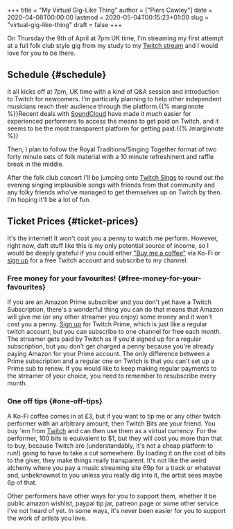 +++
title = "My Virtual Gig-Like Thing"
author = ["Piers Cawley"]
date = 2020-04-08T00:00:00
lastmod = 2020-05-04T00:15:23+01:00
slug = "virtual-gig-like-thing"
draft = false
+++

On Thursday the 9th of April at 7pm UK time, I'm streaming my first attempt
at a  full folk club style gig from my study to my
[Twitch stream](https://twitch.tv/telear) and I would  love for you to be there.


## Schedule {#schedule}

It all kicks off at 7pm, UK time with a kind of Q&A session and
introduction to Twitch for newcomers. I'm particurly planning to help
other independent musicians reach their audience through the platform.{{% marginnote %}}Recent deals with [SoundCloud](https://soundcloud.com) have made it _much_ easier for experienced
performers to access the means to get paid on Twitch, and it seems to be
the most transparent platform for getting paid.{{% /marginnote %}}

Then, I plan to follow the Royal Traditions/Singing Together format of two
forty minute sets of folk material with a 10 minute refreshment and raffle
break in the middle.

After the folk club concert I'll be jumping onto [Twitch Sings](https://twitch.tv/sings/download/) to round out
the evening singing implausible songs with friends from that community and
any folky friends who've managed to get themselves up on Twitch by then. I'm
hoping it'll be a lot of fun.


## Ticket Prices {#ticket-prices}

It's the internet! It won't cost you a penny to watch me perform. However,
right now, daft stuff like this is my only potential source of income, so
I would be deeply grateful if you could either ["Buy me a coffee"](https://ko-fi.com/pdcawley) via Ko-Fi
or [sign up](https://twitch.tv/signup) for a free Twitch account and subscribe to my channel.


### Free money for your favourites! {#free-money-for-your-favourites}

If you are an Amazon Prime subscriber and you don't yet have a Twitch
Subscription, there's a wonderful thing you can do that means that Amazon
will give me (or any other streamer you enjoy) some money and it won't
cost you a penny. [Sign up](https://twitch.amazon.com/prime) for Twitch Prime, which is just like a regular
twitch account, but you can subscribe to one channel for free each month.
The streamer gets paid by Twitch as if you'd signed up for a regular
subscription, but you don't get charged a penny because you're already
paying Amazon for your Prime account. The only difference between a Prime
subscription and a regular one on Twitch is that you can't set up a Prime
sub to renew. If you would like to keep making regular payments to the
streamer of your choice, you need to remember to resubscribe every month.


### One off tips {#one-off-tips}

A Ko-Fi coffee comes in at £3, but if you want to tip me or any other
twitch performer with an arbitrary amount, then Twitch Bits are your
friend. You buy 'em from [Twitch](https://bits.twitch.tv/) and can then use them as a virtual
currency. For the performer, 100 bits is equivalent to $1, but they will
cost you more than that to buy, because Twitch are (understandably, it's
not a cheap platform to run!) going to have to take a cut somewhere. By
loading it on the cost of bits to the giver, they make things really
transparent. It's not like the weird alchemy where you pay a music
streaming site 69p for a track or whatever and, unbeknownst to you unless
you really dig into it, the artist sees maybe 6p of that.

Other performers have other ways for you to support them, whether it be
public amazon wishlist, paypal tip jar, patreon page or some other service
I've not heard of yet. In some ways, it's never been easier for you to
support the work of artists you love.
